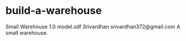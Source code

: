 # build-a-warehouse

<?xml version="1.0"?>
<model>
  <name>Small Warehouse</name>
  <version>1.0</version>
  <sdf version='1.4'>model.sdf</sdf>

  <author>
   <name>Srivardhan</name>
   <email>srivardhan372@gmail.com</email>
  </author>

  <description>
    A small warehouse.
  </description>
</model>
